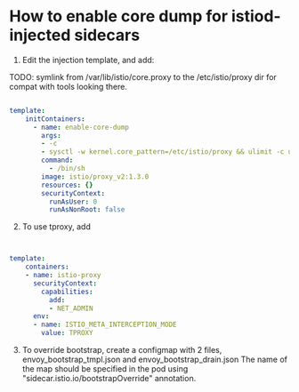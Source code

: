 # How to enable core dump for istiod-injected sidecars

1. Edit the injection template, and add:

TODO: symlink from /var/lib/istio/core.proxy to the /etc/istio/proxy dir for compat with tools looking there.


```yaml

template:
    initContainers:
      - name: enable-core-dump
        args:
        - -c
        - sysctl -w kernel.core_pattern=/etc/istio/proxy && ulimit -c unlimited
        command:
          - /bin/sh
        image: istio/proxy_v2:1.3.0
        resources: {}
        securityContext:
          runAsUser: 0
          runAsNonRoot: false

```

2. To use tproxy, add

```yaml


template:
    containers:
    - name: istio-proxy
      securityContext:
        capabilities:
          add:
          - NET_ADMIN
      env:
      - name: ISTIO_META_INTERCEPTION_MODE
        value: TPROXY

```

3. To override bootstrap, create a configmap with 2 files, envoy_bootstrap_tmpl.json and envoy_bootstrap_drain.json
The name of the map should be specified in the pod using "sidecar.istio.io/bootstrapOverride" annotation.
